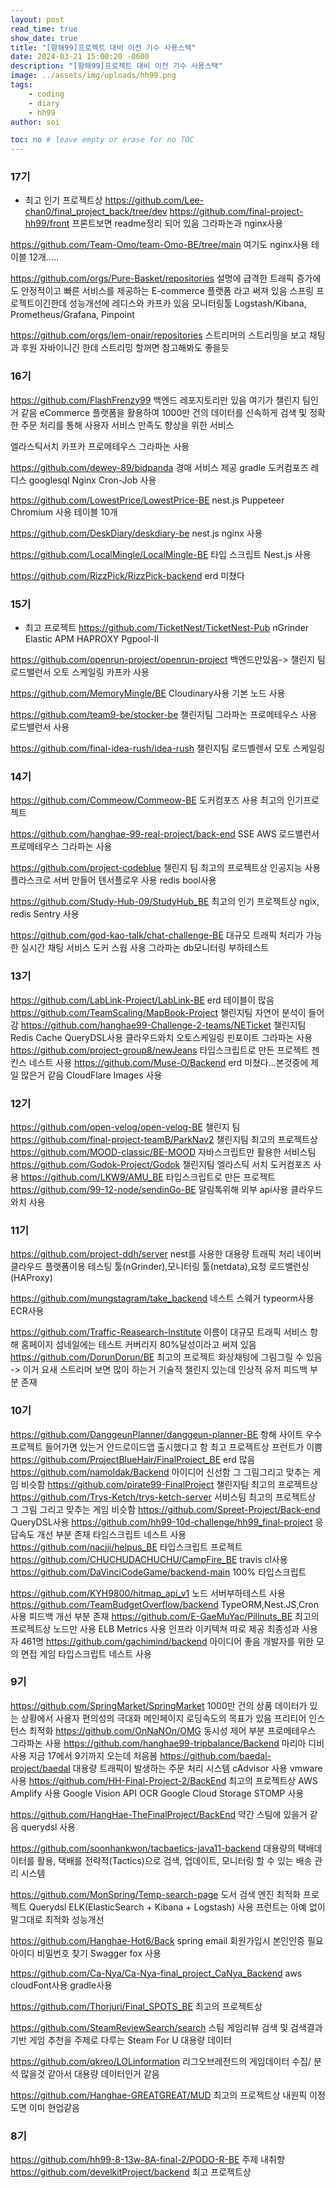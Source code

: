 ```yaml
---
layout: post
read_time: true
show_date: true
title: "[항해99]프로젝트 대비 이전 기수 사용스택"
date: 2024-03-21 15:00:20 -0600
description: "[항해99]프로젝트 대비 이전 기수 사용스택"
image: ../assets/img/uploads/hh99.png
tags: 
    - coding
    - diary
    - hh99
author: soi

toc: no # leave empty or erase for no TOC
---
```


### 17기 
- 최고 인기 프로젝트상
<https://github.com/Lee-chan0/final_project_back/tree/dev>
<https://github.com/final-project-hh99/front>
프론트보면 readme정리 되어 있음
그라파논과 nginx사용

<https://github.com/Team-Omo/team-Omo-BE/tree/main>
여기도 nginx사용
테이블 12개.....

<https://github.com/orgs/Pure-Basket/repositories>
설명에 급격한 트래픽 증가에도 안정적이고 빠른 서비스를 제공하는 E-commerce 플랫폼 라고 써져 있음
스프링 프로젝트이긴한데 성능개선에 레디스와 카프카 있음
모니터링툴 Logstash/Kibana, Prometheus/Grafana, Pinpoint

<https://github.com/orgs/lem-onair/repositories>
스트리머의 스트리밍을 보고 채팅과 후원
자바이니긴 한데 스트리밍 할꺼면 참고해봐도 좋을듯

### 16기 
<https://github.com/FlashFrenzy99>
백엔드 레포지토리만 있음
여기가 챌린지 팀인거 같음
eCommerce 플랫폼을 활용하여 1000만 건의 데이터를 신속하게 검색 및 정확한 주문 처리를 통해 사용자 서비스 만족도 향상을 위한 서비스

엘라스틱서치 카프카 프로메테우스 그라파논 사용

<https://github.com/dewey-89/bidpanda>
경매 서비스 제공
gradle 도커컴포즈 레디스 googlesql Nginx Cron-Job 사용

<https://github.com/LowestPrice/LowestPrice-BE>
nest.js Puppeteer Chromium 사용
테이블 10개 

<https://github.com/DeskDiary/deskdiary-be>
nest.js nginx 사용

<https://github.com/LocalMingle/LocalMingle-BE>
타입 스크립트  Nest.js 사용 

<https://github.com/RizzPick/RizzPick-backend>
erd 미쳤다 

### 15기 
- 최고 프로젝트 
<https://github.com/TicketNest/TicketNest-Pub>
nGrinder Elastic APM HAPROXY Pgpool-II

<https://github.com/openrun-project/openrun-project>
백엔드만있음-> 챌린지 팀
로드밸런서 오토 스케일링 카프카 사용

<https://github.com/MemoryMingle/BE>
Cloudinary사용 기본 노드 사용

<https://github.com/team9-be/stocker-be>
챌린지팀
그라파논 프로메테우스 사용 로드밸런서 사용

<https://github.com/final-idea-rush/idea-rush>
챌린지팀
로드벨렌서 모토 스케일링
### 14기 

<https://github.com/Commeow/Commeow-BE>
도커컴포즈 사용 
최고의 인기프로젝트 

<https://github.com/hanghae-99-real-project/back-end>
SSE AWS 로드밸런서 프로메테우스 그라파논 사용

<https://github.com/project-codeblue>
챌린지 팀 
최고의 프로젝트상
인공지능 사용 플라스크로 서버 만들어 텐서플로우 사용 
redis bool사용

<https://github.com/Study-Hub-09/StudyHub_BE>
최고의 인기 프로젝트상
ngix, redis Sentry 사용

<https://github.com/god-kao-talk/chat-challenge-BE>
대규모 트래픽 처리가 가능한 실시간 채팅 서비스
도커 스웜 사용 그라파논 db모니터링
부하테스트

### 13기 
<https://github.com/LabLink-Project/LabLink-BE>
erd 테이블이 많음
<https://github.com/TeamScaling/MapBook-Project>
챌린지팀
자연어 분석이 들어감
<https://github.com/hanghae99-Challenge-2-teams/NETicket>
챌린지팀
Redis Cache QueryDSL사용
클라우드와치 오토스케일링 핀포이트 그라파논 사용 
<https://github.com/project-group8/newJeans>
타입스크립트로 만든 프로젝트 
젠킨스 네스트 사용 
<https://github.com/Muse-O/Backend>
erd 미쳤다...본것중에 제일 많은거 같음
CloudFlare Images	사용

### 12기
<https://github.com/open-velog/open-velog-BE>
챌린지 팀
<https://github.com/final-project-teamB/ParkNav2>
챌린지팀 
최고의 프로젝트상
<https://github.com/MOOD-classic/BE-MOOD>
자바스크립트만 활용한 서비스팀
<https://github.com/Godok-Project/Godok>
챌린지팀
엘라스틱 서치 도커컴포즈 사용 
<https://github.com/LKW9/AMU_BE>
타입스크립트로 만든 프로젝트 
<https://github.com/99-12-node/sendinGo-BE>
알림톡위해 외부 api사용 클라우드 와치 사용

### 11기 
<https://github.com/project-ddh/server>
nest를 사용한 대용량 트래픽 처리 
네이버클라우드 플랫폼이용
테스팅 툴(nGrinder),모니터링 툴(netdata),요청 로드밸런싱 (HAProxy)

<https://github.com/mungstagram/take_backend>
네스트 스웨거 typeorm사용 ECR사용

<https://github.com/Traffic-Reasearch-Institute>
이름이 대규모 트래픽 서비스
항해 홈페이지 섬네일에는 테스트 커버리지 80%달성이라고 써져 있음
<https://github.com/DorunDorun/BE>
최고의 프로젝트 
화상채팅에 그림그릴 수 있음 -> 이거 요새 스트리머 보면 많이 하는거 
기술적 챌린지 있는데 인상적
유저 피드백 부분 존재 

### 10기 
<https://github.com/DanggeunPlanner/danggeun-planner-BE>
항해 사이트 우수 프로젝트  들어가면 있는거  안드로이드앱 출시했다고 함
최고 프로젝트상
프런트가 이쁨
<https://github.com/ProjectBlueHair/FinalProject_BE>
erd 많음
<https://github.com/namoldak/Backend>
아이디어 신선함
그 그림그리고 맞추는 게임 비슷함
<https://github.com/pirate99-FinalProject>
챌린지팀
최고의 프로젝트상
<https://github.com/Trys-Ketch/trys-ketch-server>
서비스팀 최고의 프로젝트상
그 그림 그리고 맞추는 게임 비슷함
<https://github.com/Spreet-Project/Back-end>
QueryDSL사용
<https://github.com/hh99-10d-challenge/hh99_final-project>
응답속도 개선 부분 존재 
타임스크립트 네스트 사용
<https://github.com/nacjji/helpus_BE>
타입스크립트 프로젝트 
<https://github.com/CHUCHUDACHUCHU/CampFire_BE>
travis cl사용
<https://github.com/DaVinciCodeGame/backend-main>
100% 타입스크립트 

<https://github.com/KYH9800/hitmap_api_v1>
노드 서버부하테스트 사용
<https://github.com/TeamBudgetOverflow/backend>
TypeORM,Nest.JS,Cron 사용
피드백 개선 부분 존재
<https://github.com/E-GaeMuYac/Pillnuts_BE>
최고의 프로젝트상
노드만 사용
ELB Metrics 사용 인프라 이키텍쳐 따로 제공
최종성과 사용자 461명
<https://github.com/gachimind/backend>
아이디어 좋음
개발자를 위한 모의 면접 게임
타입스크립트 네스트 사용 

### 9기 
<https://github.com/SpringMarket/SpringMarket>
1000만 건의 상품 데이터가 있는 상황에서 사용자 편의성의 극대화
메인페이지 로딩속도의 목표가 있음
프리티어 인스턴스 최적화
<https://github.com/OnNaNOn/OMG>
동시성 제어 부분
프로메테우스 그라파논 사용 
<https://github.com/hanghae99-tripbalance/Backend>
마리아 디비 사용 지금 17에서 9기까지 오는데 처음봄
<https://github.com/baedal-project/baedal>
대용량 트래픽이 발생하는 주문 처리 시스템
cAdvisor 사용
vmware사용
<https://github.com/HH-Final-Project-2/BackEnd>
최고의 프로젝트상
AWS Amplify 사용
Google Vision API OCR Google Cloud Storage STOMP 사용

<https://github.com/HangHae-TheFinalProject/BackEnd>
약간 스팀에 있을거 같음
querydsl 사용

<https://github.com/soonhankwon/tacbaetics-java11-backend>
대용량의 택배데이터를 활용, 택배를 전략적(Tactics)으로 검색, 업데이트, 모니터링 할 수 있는 배송 관리 시스템

<https://github.com/MonSpring/Temp-search-page>
도서 검색 엔진 최적화 프로젝트
Querydsl ELK(ElasticSearch + Kibana + Logstash) 사용
프런트는 아예 없이 말그대로 최적화 성능개선

<https://github.com/Hanghae-Hot6/Back>
spring email 회원가입시 본인인증 필요 아이디 비밀번호 찾기
Swagger fox 사용

<https://github.com/Ca-Nya/Ca-Nya-final_project_CaNya_Backend>
aws cloudFont사용 gradle사용

<https://github.com/Thorjuri/Final_SPOTS_BE>
최고의 프로젝트상

<https://github.com/SteamReviewSearch/search>
스팀 게임리뷰 검색 및 검색결과 기반 게임 추천을 주제로 다루는 Steam For U
대용량 데이터 

<https://github.com/qkreo/LOLinformation>
리그오브레전드의 게임데이터 수집/ 분석
많을것 같아서 대용량 데이터인거 같음

<https://github.com/Hanghae-GREATGREAT/MUD>
최고의 프로젝트상 
내원픽
이정도면 이미 현업같음

### 8기
<https://github.com/hh99-8-13w-8A-final-2/PODO-R-BE>
주제 내취향
<https://github.com/develkitProject/backend>
최고 프로젝트상